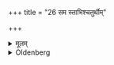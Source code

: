 +++
title = "26 सम स्ताभिश्चतुर्थीम्"

+++

<details><summary>मूलम्</summary>

सम स्ताभिश्चतुर्थीम् २६
</details>

<details><summary>Oldenberg</summary>

26. A fourth with (the four Mahāvyāhṛtis) together.
</details>
